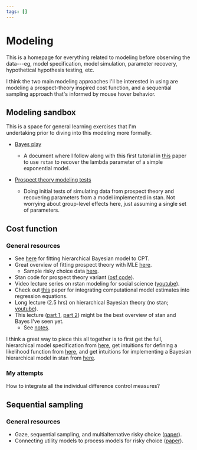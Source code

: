 ```yaml
---
tags: []
---
```

   
# Modeling   
   
This is a homepage for everything related to modeling before observing the   
data---eg, model specification, model simulation, parameter recovery,   
hypothetical hypothesis testing, etc.   
   
I think the two main modeling approaches I'll be interested in using are   
modeling a prospect-theory inspired cost function, and a sequential   
sampling approach that's informed by mouse hover behavior.    
   
## Modeling sandbox   
   
This is a space for general learning exercises that I'm    
undertaking prior to diving into this modeling more formally.   
   
* [Bayes play](./bayes-play.md)   
    * A document where I follow along with this first tutorial in [this](https://link.springer.com/article/10.3758/s13428-016-0746-9) paper to use `rstan` to recover the lambda parameter of a simple exponential model.   
   
* [Prospect theory modeling tests](./prospect-theory-modeling-tests.md)   
    * Doing initial tests of simulating data from prospect theory and recovering parameters from a model implemented in stan. Not worrying about group-level effects here, just assuming a single set of parameters.   
   
## Cost function   
   
### General resources   
   
* See [here](https://doi.org/10.1016/j.jmp.2010.08.006) for fitting hierarchical Bayesian model to CPT.   
* Great overview of fitting prospect theory with MLE [here](https://www.thegreatstatsby.com/posts/2021-03-08-ml-prospect/).   
    * Sample risky choice data [here](https://github.com/paulstillman/thegreatstatsby/blob/main/_posts/2021-03-08-ml-prospect/data_all_2021-01-08.csv).   
* Stan code for prospect theory variant ([osf code](https://osf.io/npd54)).   
* Video lecture series on rstan modeling for social science ([youtube](https://www.youtube.com/playlist?list=PLu77iLvsj_GNmWqDdX-26kZ56dCZqkzBO)).   
* Check out [this](https://www.biorxiv.org/content/biorxiv/early/2022/05/07/2020.10.09.333310.full.pdf) paper for integrating computational model estimates into regression equations.   
* Long lecture (2.5 hrs) on hierarchical Bayesian theory (no stan; [youtube](https://www.youtube.com/watch?v=qQFF4tPgeWI)).   
* This lecture ([part 1](https://www.youtube.com/watch?v=pHsuIaPbNbY), [part 2](https://www.youtube.com/watch?v=xWQpEAyI5s8)) might be the best overview of stan and Bayes I've seen yet.   
    * See [notes](./betancourt-bayes-notes.md).   
   
I think a great way to piece this all together is to first get the full, hierarchical model specification from [here](https://doi.org/10.1016/j.jmp.2010.08.006), get intuitions for defining a likelihood function from [here](https://www.thegreatstatsby.com/posts/2021-03-08-ml-prospect/), and get intuitions for implementing a Bayesian hierarchical model in stan from [here](https://www.youtube.com/watch?v=QqwCqPYbatA).   
   
### My attempts   
   
How to integrate all the individual difference control measures?   
   
   
## Sequential sampling   
   
### General resources   
   
* Gaze, sequential sampling, and multialternative risky choice ([paper](https://journals.plos.org/ploscompbiol/article?id=10.1371/journal.pcbi.1010283)).   
* Connecting utility models to process models for risky choice ([paper](https://jbusemey.pages.iu.edu/JohnsonBusemeyerDecision.pdf)).
